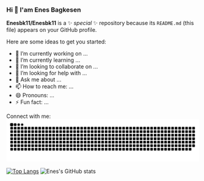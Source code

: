 ### Hi 👋 I'am Enes Bagkesen


**Enesbk11/Enesbk11** is a ✨ _special_ ✨ repository because its `README.md` (this file) appears on your GitHub profile.

Here are some ideas to get you started:

- 🔭 I’m currently working on ...
- 🌱 I’m currently learning ...
- 👯 I’m looking to collaborate on ...
- 🤔 I’m looking for help with ...
- 💬 Ask me about ...
- 📫 How to reach me: ...
- 😄 Pronouns: ...
- ⚡ Fun fact: ...

Connect with me:
<br/>
<img src="https://github.com/Platane/snk/raw/output/github-contribution-grid-snake.svg" alt="" style="max-width: 100%;">


[![Top Langs](https://github-readme-stats.vercel.app/api/top-langs/?username=Enesbk11&hide_progress=true)](https://github.com/Enesbk11/github-readme-stats)
![Enes's GitHub stats](https://github-readme-stats.vercel.app/api?username=Enesbk11&show_icons=true&theme=vue-dark)

